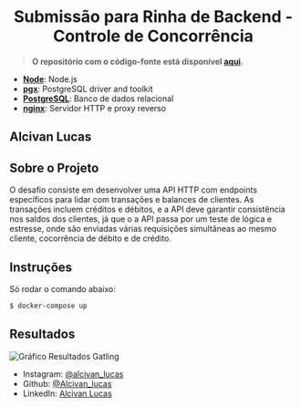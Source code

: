 <h1 align="center">Submissão para Rinha de Backend - Controle de Concorrência</h1>

> **O repositório com o código-fonte está disponível [aqui](https://github.com/AlcivanLucas/Rinha-de-backend-2024-q1-NodeJS).**

- [**Node**](https://golang.org): Node.js
- [**pgx**](https://github.com/jackc/pgx): PostgreSQL driver and toolkit
- [**PostgreSQL**](https://www.postgresql.org): Banco de dados relacional
- [**nginx**](https://nginx.org): Servidor HTTP e proxy reverso


## Alcivan Lucas

## Sobre o Projeto 
O desafio consiste em desenvolver uma API HTTP com endpoints específicos para lidar com transações e balances de clientes. As transações incluem créditos e débitos, e a API deve garantir consistência nos saldos dos clientes, já que o a API passa por um teste de lógica e estresse, onde são enviadas várias requisições simultâneas ao mesmo cliente, cocorrência de débito e de crédito.  


## Instruções

Só rodar o comando abaixo:

```sh
$ docker-compose up
```

## Resultados

![Gráfico Resultados Gatling](https://cdn.discordapp.com/attachments/759557750845472770/1215809413940510780/1709941932905.jpg?ex=65fe19c0&is=65eba4c0&hm=bd146414d5a9e227b673e043ab191bff9f5d9f0e14e0d80b13e5f97d21b95f0f&)

- Instagram: [@alcivan_lucas](https://www.instagram.com/alcivan_lucas/)
- Github: [@Alcivan_lucas](https://github.com/AlcivanLucas)
- LinkedIn: [Alcivan Lucas](https://www.linkedin.com/in/alcivan-lucas)